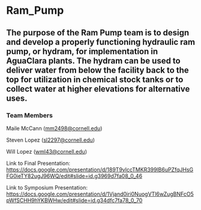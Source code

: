 # Ram_Pump

## The purpose of the Ram Pump team is to design and develop a properly functioning hydraulic ram pump, or hydram, for implementation in AguaClara plants. The hydram can be used to deliver water from below the facility back to the top for utilization in chemical stock tanks or to collect water at higher elevations for alternative uses. 

### Team Members

Maile McCann (mm2498@cornell.edu)

Steven Lopez (sl2297@cornell.edu)

Will Lopez (wml43@cornell.edu)

Link to Final Presentation:
https://docs.google.com/presentation/d/189T9vlccTMKR399lB6uPZfqJHsGFG0ieTY82ugJ96WQ/edit#slide=id.g3969d7fa08_0_46

Link to Symposium Presentation:
https://docs.google.com/presentation/d/1Vjand0iri0NuogVTl6wZugBNFcO5pWfSCHH9hYKBWHw/edit#slide=id.g34dfc7fa78_0_70
